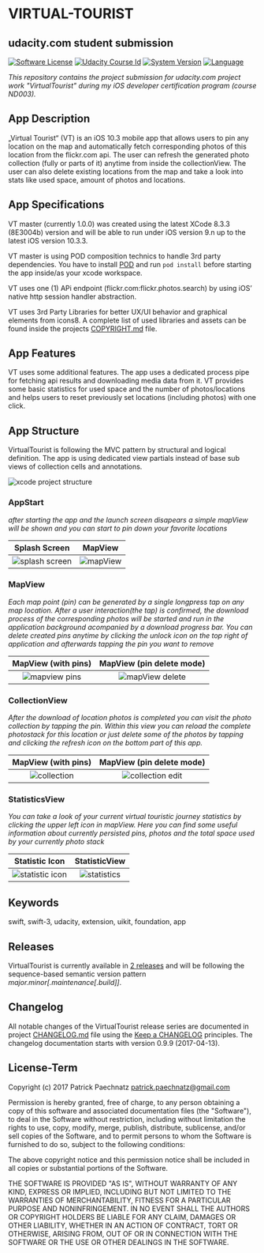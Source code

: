 # VIRTUAL-TOURIST
## udacity.com student submission

[![Software License](https://img.shields.io/badge/license-MIT-brightgreen.svg)](LICENSE)
[![Udacity Course Id](https://img.shields.io/badge/course-ND003-37C6EE.svg)](COURSE)
[![System Version](https://img.shields.io/badge/version-1.0.0-blue.svg)](VERSION)
[![Language](https://img.shields.io/badge/swift-3.0-orange.svg)](http://swift.org)

*This repository contains the project submission for udacity.com project work "VirtualTourist" during my iOS developer certification program (course ND003).*

## App Description

„Virtual Tourist“ (VT) is an iOS 10.3 mobile app that allows users to pin any location on the map and automatically fetch corresponding photos of this location from the flickr.com api. The user can refresh the generated photo collection (fully or parts of it) anytime from inside the collectionView. The user can also delete existing locations from the map and take a look into stats like used space, amount of photos and locations.

## App Specifications

VT master (currently 1.0.0) was created using the latest XCode 8.3.3 (8E3004b) version and will be able to run under iOS version 9.n up to the latest iOS version 10.3.3. 

VT master is using POD composition technics to handle 3rd party dependencies. You have to install [POD](https://guides.cocoapods.org/using/getting-started.html) 
and run ```pod install``` before starting the app inside/as your xcode workspace.

VT uses one (1) APi endpoint (flickr.com:flickr.photos.search) by using iOS’ native http session handler abstraction.

VT uses 3rd Party Libraries for better UX/UI behavior and graphical elements from icons8. A complete list of used libraries and assets can be found inside the projects [COPYRIGHT.md](COPYRIGHT.md) file.

## App Features

VT uses some additional features. The app uses a dedicated process pipe for fetching api results and downloading media data from it. VT provides some basic statistics for used space and the number of photos/locations and helps users to reset previously set locations (including photos) with one click.

## App Structure

VirtualTourist is following the MVC pattern by structural and logical definition. The app is using dedicated view partials instead of base sub views of collection cells and annotations.

![xcode project structure](github/media/vt_app_structure_v1.png) 

### AppStart
*after starting the app and the launch screen disapears a simple mapView will be shown and you can start to pin down your favorite locations*

Splash Screen | MapView
:-------------------------:|:-------------------------:
![splash screen](github/media/vt_splash_v1.png)  |  ![mapView](github/media/vt_map_view_empty_v1.png)

### MapView
*Each map point (pin) can be generated by a single longpress tap on any map location. After a user interaction(the tap) is confirmed, the download process of the corresponding photos will be started and run in the application background acompanied by a download progress bar. You can delete created pins anytime by clicking the unlock icon on the top right of application and afterwards tapping the pin you want to remove*

MapView (with pins) | MapView (pin delete mode)
:-------------------------:|:-------------------------:
![mapview pins](github/media/vt_map_view_pins_upload_v1.png)  |  ![mapView delete](github/media/vt_map_view_delete_pins_v1.png)

### CollectionView
*After the download of location photos is completed you can visit the photo collection by tapping the pin. Within this view you can reload the complete photostack for this location or just delete some of the photos by tapping and clicking the refresh icon on the bottom part of this app.*

MapView (with pins) | MapView (pin delete mode)
:-------------------------:|:-------------------------:
![collection](github/media/vt_collection_view_v1.png)  |  ![collection edit](github/media/vt_collection_view_delete_v1.png)

### StatisticsView
*You can take a look of your current virtual touristic journey statistics by clicking the upper left icon in mapView. Here you can find some useful information about currently persisted pins, photos and the total space used by your currently photo stack*

Statistic Icon | StatisticView
:-------------------------:|:-------------------------:
![statistic icon](github/media/vt_map_view_statistic_icon_v1.png) | ![statistics](github/media/vt_app_statistics_v1.png)


## Keywords
swift, swift-3, udacity, extension, uikit, foundation, app

## Releases

VirtualTourist is currently available in [2 releases](https://github.com/paterik/udacity-ios-virtual-tourist/releases) and will be following the sequence-based semantic version pattern _major.minor[.maintenance[.build]]_.

## Changelog

All notable changes of the VirtualTourist release series are documented in project [CHANGELOG.md](CHANGELOG.md) file using the [Keep a CHANGELOG](http://keepachangelog.com/) principles. The changelog documentation starts with version 0.9.9 (2017-04-13).

## License-Term

Copyright (c) 2017 Patrick Paechnatz <patrick.paechnatz@gmail.com>
                                                                           
Permission is hereby granted,  free of charge,  to any  person obtaining a copy of this software and associated documentation files (the "Software"), to deal in the Software without restriction,  including without limitation the rights to use,  copy, modify, merge, publish,  distribute, sublicense, and/or sell copies  of the  Software,  and to permit  persons to whom  the Software is furnished to do so, subject to the following conditions:       
                                                                           
The above copyright notice and this permission notice shall be included in all copies or substantial portions of the Software.
                                                                           
THE SOFTWARE IS PROVIDED "AS IS", WITHOUT WARRANTY OF ANY KIND, EXPRESS OR IMPLIED, INCLUDING  BUT NOT  LIMITED TO THE WARRANTIES OF MERCHANTABILITY, FITNESS FOR A PARTICULAR  PURPOSE AND  NONINFRINGEMENT.  IN NO EVENT SHALL THE AUTHORS OR COPYRIGHT HOLDERS BE LIABLE FOR ANY CLAIM, DAMAGES OR OTHER LIABILITY,  WHETHER IN AN ACTION OF CONTRACT,  TORT OR OTHERWISE,  ARISING FROM,  OUT OF  OR IN CONNECTION  WITH THE  SOFTWARE  OR THE  USE OR  OTHER DEALINGS IN THE SOFTWARE.
